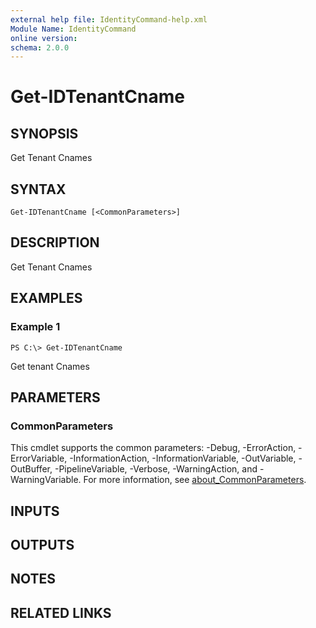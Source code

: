 ```yaml
---
external help file: IdentityCommand-help.xml
Module Name: IdentityCommand
online version:
schema: 2.0.0
---
```


# Get-IDTenantCname

## SYNOPSIS
Get Tenant Cnames

## SYNTAX

```
Get-IDTenantCname [<CommonParameters>]
```

## DESCRIPTION
Get Tenant Cnames

## EXAMPLES

### Example 1
```
PS C:\> Get-IDTenantCname
```

Get tenant Cnames

## PARAMETERS

### CommonParameters
This cmdlet supports the common parameters: -Debug, -ErrorAction, -ErrorVariable, -InformationAction, -InformationVariable, -OutVariable, -OutBuffer, -PipelineVariable, -Verbose, -WarningAction, and -WarningVariable. For more information, see [about_CommonParameters](http://go.microsoft.com/fwlink/?LinkID=113216).

## INPUTS

## OUTPUTS

## NOTES

## RELATED LINKS
